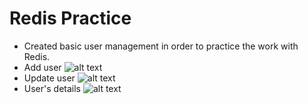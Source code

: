 # Redis Practice
* Created basic user management in order to practice the work with Redis.
* Add user
![alt text](https://github.com/idanrk/redis_demo/add.png "Add user")
* Update user
![alt text](https://github.com/idanrk/redis_demo/update.png "Update user")
* User's details
![alt text](https://github.com/idanrk/redis_demo/details.png "Details")

